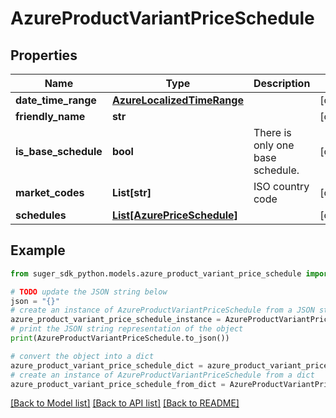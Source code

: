 # AzureProductVariantPriceSchedule


## Properties

Name | Type | Description | Notes
------------ | ------------- | ------------- | -------------
**date_time_range** | [**AzureLocalizedTimeRange**](AzureLocalizedTimeRange.md) |  | [optional] 
**friendly_name** | **str** |  | [optional] 
**is_base_schedule** | **bool** | There is only one base schedule. | [optional] 
**market_codes** | **List[str]** | ISO country code | [optional] 
**schedules** | [**List[AzurePriceSchedule]**](AzurePriceSchedule.md) |  | [optional] 

## Example

```python
from suger_sdk_python.models.azure_product_variant_price_schedule import AzureProductVariantPriceSchedule

# TODO update the JSON string below
json = "{}"
# create an instance of AzureProductVariantPriceSchedule from a JSON string
azure_product_variant_price_schedule_instance = AzureProductVariantPriceSchedule.from_json(json)
# print the JSON string representation of the object
print(AzureProductVariantPriceSchedule.to_json())

# convert the object into a dict
azure_product_variant_price_schedule_dict = azure_product_variant_price_schedule_instance.to_dict()
# create an instance of AzureProductVariantPriceSchedule from a dict
azure_product_variant_price_schedule_from_dict = AzureProductVariantPriceSchedule.from_dict(azure_product_variant_price_schedule_dict)
```
[[Back to Model list]](../README.md#documentation-for-models) [[Back to API list]](../README.md#documentation-for-api-endpoints) [[Back to README]](../README.md)


